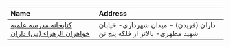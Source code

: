 | Name                                                      | Address                                                                 |
|:----------------------------------------------------------|:------------------------------------------------------------------------|
| [کتابخانه مدرسه علمیه خواهران الزهراء (س) داران](http://) | داران (فریدن) - میدان شهرداری- خیابان شهید مطهری- بالاتر از فلكه پنج تن |
